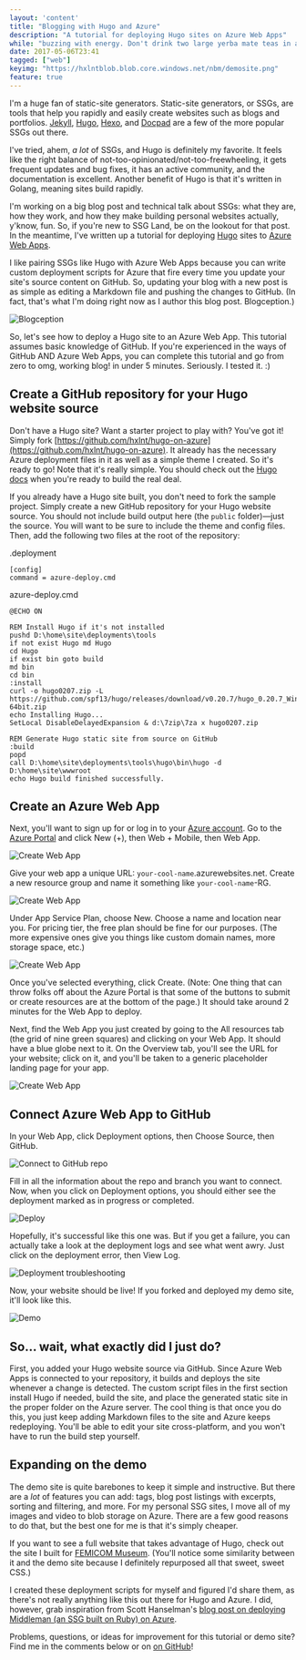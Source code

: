```yaml
---
layout: 'content'
title: "Blogging with Hugo and Azure"
description: "A tutorial for deploying Hugo sites on Azure Web Apps"
while: "buzzing with energy. Don't drink two large yerba mate teas in a day, kids."
date: 2017-05-06T23:41
tagged: ["web"]
keyimg: "https://hxlntblob.blob.core.windows.net/nbm/demosite.png"
feature: true
---
```


I'm a huge fan of static-site generators. Static-site generators, or SSGs, are tools that help you rapidly and easily create websites such as blogs and portfolios. [Jekyll](https://jekyllrb.com/), [Hugo](http://gohugo.io), [Hexo](http://hexo.io), and [Docpad](http://docpad.org) are a few of the more popular SSGs out there.

I've tried, ahem, *a lot* of SSGs, and Hugo is definitely my favorite. It feels like the right balance of not-too-opinionated/not-too-freewheeling, it gets frequent updates and bug fixes, it has an active community, and the documentation is excellent. Another benefit of Hugo is that it's written in Golang, meaning sites build rapidly.

I'm working on a big blog post and technical talk about SSGs: what they are, how they work, and how they make building personal websites actually, y'know, fun. So, if you're new to SSG Land, be on the lookout for that post. In the meantime, I've written up a tutorial for deploying [Hugo](http://gohugo.io) sites to [Azure Web Apps](http://azure.microsoft.com).

I like pairing SSGs like Hugo with Azure Web Apps because you can write custom deployment scripts for Azure that fire every time you update your site's source content on GitHub. So, updating your blog with a new post is as simple as editing a Markdown file and pushing the changes to GitHub. (In fact, that's what I'm doing right now as I author this blog post. Blogception.)

![Blogception](https://hxlntblob.blob.core.windows.net/nbm/blogging.png)

So, let's see how to deploy a Hugo site to an Azure Web App. This tutorial assumes basic knowledge of GitHub. If you're experienced in the ways of GitHub AND Azure Web Apps, you can complete this tutorial and go from zero to omg, working blog! in under 5 minutes. Seriously. I tested it. :)


## Create a GitHub repository for your Hugo website source

Don't have a Hugo site? Want a starter project to play with? You've got it! Simply fork [https://github.com/hxlnt/hugo-on-azure](https://github.com/hxlnt/hugo-on-azure). It already has the necessary Azure deployment files in it as well as a simple theme I created. So it's ready to go! Note that it's really simple. You should check out the [Hugo docs](http://gohugo.io) when you're ready to build the real deal.

If you already have a Hugo site built, you don't need to fork the sample project. Simply create a new GitHub repository for your Hugo website source. You should not include build output here (the `public` folder)&mdash;just the source. You will want to be sure to include the theme and config files. Then, add the following two files at the root of the repository:

.deployment
```
[config]
command = azure-deploy.cmd
```

azure-deploy.cmd
```
@ECHO ON

REM Install Hugo if it's not installed
pushd D:\home\site\deployments\tools 
if not exist Hugo md Hugo
cd Hugo 
if exist bin goto build
md bin
cd bin
:install
curl -o hugo0207.zip -L https://github.com/spf13/hugo/releases/download/v0.20.7/hugo_0.20.7_Windows-64bit.zip
echo Installing Hugo...
SetLocal DisableDelayedExpansion & d:\7zip\7za x hugo0207.zip

REM Generate Hugo static site from source on GitHub
:build
popd
call D:\home\site\deployments\tools\hugo\bin\hugo -d D:\home\site\wwwroot
echo Hugo build finished successfully.
```


## Create an Azure Web App

Next, you'll want to sign up for or log in to your [Azure account](http://azure.microsoft.com). Go to the [Azure Portal](http://portal.azure.com) and click New (+), then Web + Mobile, then Web App.

![Create Web App](https://hxlntblob.blob.core.windows.net/nbm/webapp.png)

Give your web app a unique URL: `your-cool-name`.azurewebsites.net. Create a new resource group and name it something like `your-cool-name`-RG. 

![Create Web App](https://hxlntblob.blob.core.windows.net/nbm/webapp2.png)

Under App Service Plan, choose New. Choose a name and location near you. For pricing tier, the free plan should be fine for our purposes. (The more expensive ones give you things like custom domain names, more storage space, etc.) 

![Create Web App](https://hxlntblob.blob.core.windows.net/nbm/webapp3.png)

Once you've selected everything, click Create. (Note: One thing that can throw folks off about the Azure Portal is that some of the buttons to submit or create resources are at the bottom of the page.) It should take around 2 minutes for the Web App to deploy.

Next, find the Web App you just created by going to the All resources tab (the grid of nine green squares) and clicking on your Web App. It should have a blue globe next to it. On the Overview tab, you'll see the URL for your website; click on it, and you'll be taken to a generic placeholder landing page for your app.

![Create Web App](https://hxlntblob.blob.core.windows.net/nbm/webapp4.png)


## Connect Azure Web App to GitHub

In your Web App, click Deployment options, then Choose Source, then GitHub.

![Connect to GitHub repo](https://hxlntblob.blob.core.windows.net/nbm/webapp5.png)

Fill in all the information about the repo and branch you want to connect. Now, when you click on Deployment options, you should either see the deployment marked as in progress or completed.

![Deploy](https://hxlntblob.blob.core.windows.net/nbm/deploy.png)

Hopefully, it's successful like this one was. But if you get a failure, you can actually take a look at the deployment logs and see what went awry. Just click on the deployment error, then View Log.

![Deployment troubleshooting](https://hxlntblob.blob.core.windows.net/nbm/logs.png)

Now, your website should be live! If you forked and deployed my demo site, it'll look like this.

![Demo](https://hxlntblob.blob.core.windows.net/nbm/demosite.png)

## So... wait, what exactly did I just do?

First, you added your Hugo website source via GitHub. Since Azure Web Apps is connected to your repository, it builds and deploys the site whenever a change is detected. The custom script files in the first section install Hugo if needed, build the site, and place the generated static site in the proper folder on the Azure server. The cool thing is that once you do this, you just keep adding Markdown files to the site and Azure keeps redeploying. You'll be able to edit your site cross-platform, and you won't have to run the build step yourself.

## Expanding on the demo

The demo site is quite barebones to keep it simple and instructive. But there are a *lot* of features you can add: tags, blog post listings with excerpts, sorting and filtering, and more. For my personal SSG sites, I move all of my images and video to blob storage on Azure. There are a few good reasons to do that, but the best one for me is that it's simply cheaper. 

If you want to see a full website that takes advantage of Hugo, check out the site I built for [FEMICOM Museum](http://www.femicom.org). (You'll notice some similarity between it and the demo site because I definitely repurposed all that sweet, sweet CSS.)

I created these deployment scripts for myself and figured I'd share them, as there's not really anything like this out there for Hugo and Azure. I did, however, grab inspiration from Scott Hanselman's [blog post on deploying Middleman (an SSG built on Ruby) on Azure](https://www.hanselman.com/blog/RunningTheRubyMiddlemanStaticSiteGeneratorOnMicrosoftAzure.aspx). 

Problems, questions, or ideas for improvement for this tutorial or demo site? Find me in the comments below or on [on GitHub](https://github.com/hxlnt/hugo-on-azure)!

